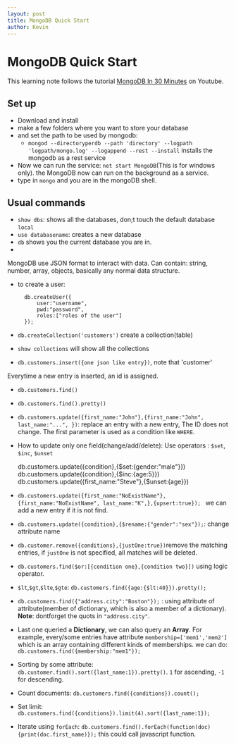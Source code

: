 ```yaml
---
layout: post
title: MongoDB Quick Start
author: Kevin
---
```


# MongoDB Quick Start
This learning note follows the tutorial [MongoDB In 30 Minutes](https://www.youtube.com/watch?v=pWbMrx5rVBE) on Youtube. 

## Set up
* Download and install
* make a few folders where you want to store your database
* and set the path to be used by mongodb:
    - `mongod --directoryperdb --path 'directory' --logpath 'logpath/mongo.log' --logappend --rest --install` installs the mongodb as a rest service
* Now we can run the service: `net start MongoDB`(This is for windows only). the MongoDB now can run on the background as a service. 
* type in `mongo` and you are in the mongoDB shell. 

## Usual commands
* `show dbs`: shows all the databases, don;t touch the default database `local`
* `use databasename`: creates a new database 
* `db` shows you the current database you are in.
* 
MongoDB use JSON format to interact with data. Can contain: string, number, array, objects, basically any normal data structure.
* to create a user:

        db.createUser({
            user:"username",
            pwd:"password",
            roles:["roles of the user"]
        });

* `db.createCollection('customers')` create a collection(table)
* `show collections` will show all the collections
* `db.customers.insert({one json like entry})`, note that 'customer'

Everytime a new entry is inserted, an id is assigned. 
* `db.customers.find()`
* `db.customers.find().pretty()`
* `db.customers.update({first_name:"John"},{first_name:"John", last_name:"...", })`: replace an entry with a new entry, The ID does not change. The first parameter is used as a condition like `WHERE`. 
* How to update only one field(change/add/delete): Use operators : `$set`, `$inc`, `$unset`

    db.customers.update({condition},{$\$$set:{gender:"male"}})
    db.customers.update({condition},{$\$$inc:{age:5}})
    db.customers.update({first_name:"Steve"},{$\$$unset:{age}})
* `db.customers.update({first_name:"NoExistName"},{first_name:"NoExistName", last_name:"K",},{upsert:true}); ` we can add a new entry if it is not find.
* `db.customers.update({condition},{$rename:{"gender":"sex"});`: change attribute name
* `db.customer.remove({conditions},{justOne:true})`remove the matching entries, if `justOne` is not specified, all matches will be deleted. 
* `db.customers.find($or:[{condition one},{condition two}])` using logic operator.
* `$lt`,`$gt`,`$lte`,`$gte`: `db.customers.find({age:{$lt:40}}).pretty();`
* `db.customers.find({"address.city":"Boston"});` : using attribute of attribute(member of dictionary, which is also a member of a dictionary). **Note**: dontforget the quots in `"address.city"`.
* Last one queried a **Dictionary**, we can also query an **Array**. For example, every/some entries have attribute `membership=['mem1','mem2']` which is an array containing different kinds of memberships. we can do: `db.customers.find({membership:"mem1"});`
* Sorting by some attribute: `db.customer.find().sort({last_name:1}).pretty()`. `1` for ascending, `-1` for descending.
* Count documents: `db.customers.find({conditions}).count();`
* Set limit: `db.customers.find({conditions}).limit(4).sort({last_name:1});`
* Iterate using `forEach`: `db.customers.find().forEach(function(doc){print(doc.first_name)});` this could call javascript function. 



